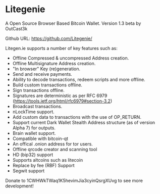 Litegenie
=======

A Open Source Browser Based Bitcoin Wallet. Version 1.3 beta by OutCast3k

Github URL: https://github.com/Litegenie/

Litegen.ie supports a number of key features such as: 

- Offline Compressed & uncompressed Address creation.
- Offline Multisignature Address creation.
- "In browser" Key (re)generation. 
- Send and receive payments.
- Ability to decode transactions, redeem scripts and more offline.
- Build custom transactions offline.
- Sign transactions offline.
- Signatures are deterministic as per RFC 6979 (https://tools.ietf.org/html/rfc6979#section-3.2)
- Broadcast transactions.
- nLockTime support.
- Add custom data to transactions with the use of OP_RETURN.
- Support current Dark Wallet Stealth Address structure (as of version Alpha 7) for outputs.
- Brain wallet support.
- Compatible with bitcoin-qt
- An offical .onion address for tor users.
- Offline qrcode creator and scanning tool
- HD (bip32) support
- Supports altcoins such as litecoin
- Replace by fee (RBF) Support
- Segwit support

Donate to 1CWHWkTWaq1K5hevimJia3cyinQsrgXUvg to see more development!
